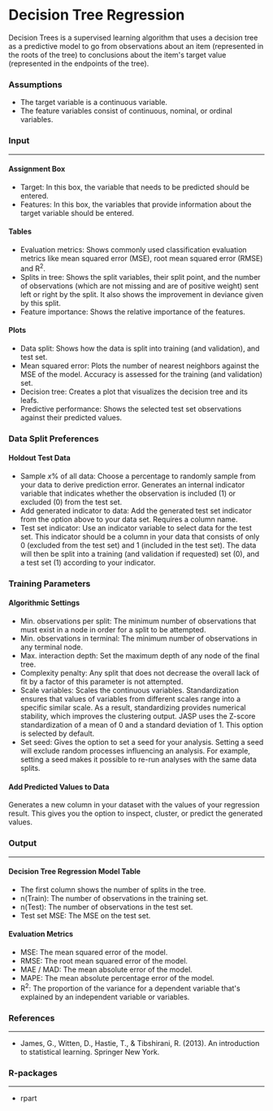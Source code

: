 Decision Tree Regression
===

Decision Trees is a supervised learning algorithm that uses a decision tree as a predictive model to go from observations about an item (represented in the roots of the tree) to conclusions about the item's target value (represented in the endpoints of the tree).

### Assumptions
- The target variable is a continuous variable.
- The feature variables consist of continuous, nominal, or ordinal variables.

### Input 
-------
#### Assignment Box 
- Target: In this box, the variable that needs to be predicted should be entered. 
- Features: In this box, the variables that provide information about the target variable should be entered. 

#### Tables  
- Evaluation metrics: Shows commonly used classification evaluation metrics like mean squared error (MSE), root mean squared error (RMSE) and R<sup>2</sup>.
- Splits in tree: Shows the split variables, their split point, and the number of observations (which are not missing and are of positive weight) sent left or right by the split. It also shows the improvement in deviance given by this split.
- Feature importance: Shows the relative importance of the features.

#### Plots
- Data split: Shows how the data is split into training (and validation), and test set.
- Mean squared error: Plots the number of nearest neighbors against the MSE of the model. Accuracy is assessed for the training (and validation) set.
- Decision tree: Creates a plot that visualizes the decision tree and its leafs.
- Predictive performance: Shows the selected test set observations against their predicted values.

### Data Split Preferences
#### Holdout Test Data
- Sample *x*% of all data: Choose a percentage to randomly sample from your data to derive prediction error. Generates an internal indicator variable that indicates whether the observation is included (1) or excluded (0) from the test set.
- Add generated indicator to data: Add the generated test set indicator from the option above to your data set. Requires a column name.
- Test set indicator: Use an indicator variable to select data for the test set. This indicator should be a column in your data that consists of only 0 (excluded from the test set) and 1 (included in the test set). The data will then be split into a training (and validation if requested) set (0), and a test set (1) according to your indicator.

### Training Parameters 
#### Algorithmic Settings
- Min. observations per split: The minimum number of observations that must exist in a node in order for a split to be attempted.
- Min. observations in terminal: The minimum number of observations in any terminal node.
- Max. interaction depth: Set the maximum depth of any node of the final tree.
- Complexity penalty: Any split that does not decrease the overall lack of fit by a factor of this parameter is not attempted.
- Scale variables: Scales the continuous variables. Standardization ensures that values of variables from different scales range into a specific similar scale. As a result, standardizing provides numerical stability, which improves the clustering output. JASP uses the Z-score standardization of a mean of 0 and a standard deviation of 1. This option is selected by default.
- Set seed: Gives the option to set a seed for your analysis. Setting a seed will exclude random processes influencing an analysis. For example, setting a seed makes it possible to re-run analyses with the same data splits.

#### Add Predicted Values to Data
Generates a new column in your dataset with the values of your regression result. This gives you the option to inspect, cluster, or predict the generated values.

### Output
-------

#### Decision Tree Regression Model Table
- The first column shows the number of splits in the tree.
- n(Train): The number of observations in the training set.
- n(Test): The number of observations in the test set.
- Test set MSE: The MSE on the test set.

#### Evaluation Metrics
- MSE: The mean squared error of the model.
- RMSE: The root mean squared error of the model.
- MAE / MAD: The mean absolute error of the model.
- MAPE: The mean absolute percentage error of the model.
- R<sup>2</sup>: The proportion of the variance for a dependent variable that's explained by an independent variable or variables.

### References
-------
- James, G., Witten, D., Hastie, T., & Tibshirani, R. (2013). An introduction to statistical learning. Springer New York.

### R-packages 
--- 
- rpart
